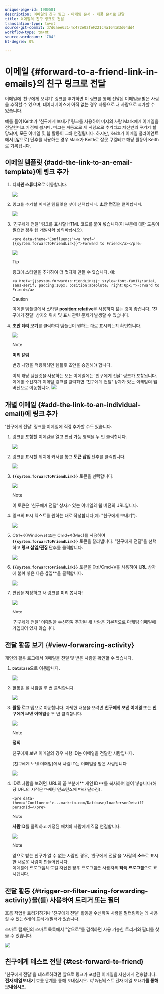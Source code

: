 ```yaml
---
unique-page-id: 1900581
description: 이메일의 친구 링크 - 마케팅 문서 - 제품 문서로 전달
title: 이메일의 친구 링크로 전달
translation-type: tm+mt
source-git-commit: d7d6aee63144c472e02fe0221c4a164183d04dd4
workflow-type: tm+mt
source-wordcount: '704'
ht-degree: 0%

---
```



# 이메일 {#forward-to-a-friend-link-in-emails}의 친구 링크로 전달

이메일에 &#39;친구에게 보내기&#39; 링크를 추가하면 이 링크를 통해 전달된 이메일을 받은 사람을 추적할 수 있으며, 데이터베이스에 아직 없는 경우 자동으로 새 사람으로 추가할 수 있습니다.

예를 들어 Keith가 &#39;친구에게 보내기&#39; 링크를 사용하여 미지의 사람 Mark에게 이메일을 전달한다고 가정해 봅시다. 마크는 자동으로 새 사람으로 추가되고 자신만의 쿠키가 할당되며, 모든 이메일 및 웹 활동이 그와 연결됩니다. 하지만, Keith가 이메일 클라이언트에서 [앞으로] 단추를 사용하는 경우 Mark가 Keith로 잘못 쿠킹되고 해당 활동이 Keith로 기록됩니다.

## 이메일 템플릿 {#add-the-link-to-an-email-template}에 링크 추가

1. **디자인 스튜디오**&#x200B;로 이동합니다.

   ![](assets/one-8.png)

1. 링크를 추가할 이메일 템플릿을 찾아 선택합니다. **초안 편집**&#x200B;을 클릭합니다.

   ![](assets/two-7.png)

1. &#39;친구에게 전달&#39; 링크를 표시할 HTML 코드를 붙여 넣습니다(이 부분에 대한 도움이 필요한 경우 웹 개발자와 상의하십시오).

   `<pre data-theme="Confluence"><a href="{{system.forwardToFriendLink}}">Forward to Friend</a></pre>`

   ![](assets/three-7.png)

   >[!TIP]
   >
   >
   >링크에 스타일을 추가하여 더 멋지게 만들 수 있습니다. 예:
   >
   >`<a href="{{system.forwardToFriendLink}}" style="font-family:arial, sans-serif; padding:10px; position:absolute; right:0px;">Forward to Friend</a>`

   >[!CAUTION]
   >
   >이메일 템플릿에서 스타일 **position:relative**&#x200B;을 사용하지 않는 것이 좋습니다. &#39;친구에게 전달&#39; 상자의 위치 및 표시 관련 문제가 발생할 수 있습니다.

1. **초안 미리 보기**&#x200B;를 클릭하여 템플릿이 원하는 대로 표시되는지 확인합니다.

   ![](assets/four-5.png)

   >[!NOTE]
   >
   >**미리 알림**
   >
   >변경 사항을 적용하려면 템플릿 초안을 승인해야 합니다.

   이제 해당 템플릿을 사용하는 모든 이메일에는 &#39;친구에게 전달&#39; 링크가 포함됩니다. 이메일 수신자가 이메일 링크를 클릭하면 &#39;친구에게 전달&#39; 상자가 있는 이메일의 웹 버전으로 이동합니다.
   ![](assets/f2afbox.png)

## 개별 이메일 {#add-the-link-to-an-individual-email}에 링크 추가

&#39;친구에게 전달&#39; 링크를 이메일에 직접 추가할 수도 있습니다.

1. 링크를 포함할 이메일을 열고 편집 가능 영역을 두 번 클릭합니다.

   ![](assets/five-4.png)

1. 링크를 표시할 위치에 커서를 놓고 **토큰 삽입** 단추를 클릭합니다.

   ![](assets/six-2.png)

1. **`{{system.forwardToFriendLink}}`** 토큰을 선택합니다.

   ![](assets/seven-1.png)

   >[!NOTE]
   >
   >이 토큰은 &#39;친구에게 전달&#39; 상자가 있는 이메일의 웹 버전의 URL입니다.

1. 링크의 표시 텍스트를 원하는 대로 작성합니다(예: &quot;친구에게 보내기&quot;).

   ![](assets/seven-1.png)

1. Ctrl+X(Windows) 또는 Cmd+X(Mac)를 사용하여 **`{{system.forwardToFriendLink}}`** 토큰을 잘라냅니다. &quot;친구에게 전달&quot;을 선택하고 **링크 삽입/편집** 단추를 클릭합니다.

   ![](assets/eight-1.png)

1. **`{{system.forwardToFriendLink}}`** 토큰을 Ctrl/Cmd+V를 사용하여 **URL** 상자에 붙여 넣은 다음 삽입**을 클릭합니다.

   ![](assets/nine.png)

1. 편집을 저장하고 새 링크를 미리 봅니다!

   ![](assets/ten-1.png)

   >[!NOTE]
   >
   >&#39;친구에게 전달&#39; 이메일을 수신하여 추가된 새 사람은 기본적으로 마케팅 이메일에 가입되어 있지 않습니다.

## 전달 활동 보기 {#view-forwarding-activity}

개인의 활동 로그에서 이메일을 전달 및 받은 사람을 확인할 수 있습니다.

1. **`Database`**&#x200B;으로 이동합니다.

   ![](assets/db.png)

1. 활동을 볼 사람을 두 번 클릭합니다.

   ![](assets/fourteen.png)

1. **활동 로그** 탭으로 이동합니다. 자세한 내용을 보려면 **친구에게 보낸 이메일** 또는 **친구에게 보낸 이메일**&#x200B;을 두 번 클릭합니다.

   ![](assets/fifteen.png)

   >[!NOTE]
   >
   >**정의**
   >
   >
   >친구에게 보낸 이메일의 경우 사람 ID는 이메일을 전달한 사람입니다.
   >
   >
   >[친구에게 보낸 이메일]에서 사람 ID는 이메일을 받은 사람입니다.

   ![](assets/sixteen.png)

1. ID로 사람을 보려면, URL의 끝 부분에** 개인 ID**를 복사하여 붙여 넣습니다(해당 URL의 시작은 마케팅 인스턴스에 따라 달라짐).

   `<pre data-theme="Confluence">...marketo.com/Database/loadPersonDetail?personId=</pre>`

   >[!NOTE]
   >
   >**사람 ID**&#x200B;를 클릭하고 예정된 패치의 사람에게 직접 연결합니다.

   ![](assets/seventeen.png)

   >[!NOTE]
   >
   >앞으로 받는 친구가 알 수 없는 사람인 경우, &#39;친구에게 전달&#39;을 &#39;사람의 **소스**&#x200B;로 표시한 새로운 사람이 만들어집니다.\
   >이메일이 프로그램의 로컬 자산인 경우 프로그램은 사용자의 **획득 프로그램**&#x200B;으로 표시됩니다.

## 전달 활동 {#trigger-or-filter-using-forwarding-activity}을(를) 사용하여 트리거 또는 필터

흐름 작업을 트리거하거나 &#39;친구에게 전달&#39; 활동을 수신하여 사람을 필터링하는 데 사용할 수 있는 6개의 트리거/필터가 있습니다.

스마트 캠페인의 스마트 목록에서 &quot;앞으로&quot;를 검색하면 사용 가능한 트리거와 필터를 찾을 수 있습니다.

![](assets/nineteen.png)

## 친구에게 테스트 전달 {#test-forward-to-friend}

&#39;친구에게 전달&#39;을 테스트하려면 앞으로 링크가 포함된 이메일을 자신에게 전송합니다. **전자 메일 보내기** 흐름 단계를 통해 보내십시오. *이 아닌*&#x200B;테스트 전자 메일 보내기&#x200B;**를 통해 보내십시오.**
